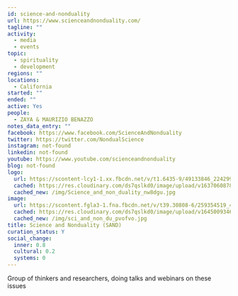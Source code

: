 ```yaml
---
id: science-and-nonduality
url: https://www.scienceandnonduality.com/
tagline: ""
activity:
  - media
  - events
topic:
  - spirituality
  - development
regions: ""
locations:
  - California
started: ""
ended: ""
active: Yes
people:
  - ZAYA & MAURIZIO BENAZZO
notes_data_entry: ""
facebook: https://www.facebook.com/ScienceAndNonduality
twitter: https://twitter.com/NondualScience
instagram: not-found
linkedin: not-found
youtube: https://www.youtube.com/scienceandnonduality
blog: not-found
logo:
  url: https://scontent-lcy1-1.xx.fbcdn.net/v/t1.6435-9/49133846_2242993802417321_6750647338915594240_n.jpg?_nc_cat=100&ccb=1-5&_nc_sid=09cbfe&_nc_ohc=RibZYJGrcs4AX_6-PdT&_nc_ht=scontent-lcy1-1.xx&oh=c6134b51516162de629784e5f0647153&oe=61B81EFD
  cached: https://res.cloudinary.com/ds7qslkd0/image/upload/v1637060878/Ecosystem%20Mapping/Science_and_non_duality_nw8dgu.jpg
  cached_new: /img/Science_and_non_duality_nw8dgu.jpg
image:
  url: https://scontent.fgla3-1.fna.fbcdn.net/v/t39.30808-6/259354519_4884402564943085_6543704430427337792_n.jpg?_nc_cat=110&ccb=1-5&_nc_sid=730e14&_nc_ohc=TLiqyFKG-MwAX-WaWCE&_nc_oc=AQn3UuAXJ21SvZTsuDXvFJT_jEjiZec7l9_JYq7DSLfiGSqIUH3YGDIDGsvlW8G-k4IywMkuzXTrkTnagDmUKJeb&_nc_ht=scontent.fgla3-1.fna&oh=00_AT8e49qRC2KWPZ5VHmqmFOhSDu0218ETNEMiBnKOhwZesg&oe=62112FC8
  cached: https://res.cloudinary.com/ds7qslkd0/image/upload/v1645009346/Ecosystem%20Mapping/sci_and_non_du_pvofvo.jpg
  cached_new: /img/sci_and_non_du_pvofvo.jpg
title: Science and Nonduality (SAND)
curation_status: Y
social_change:
  inner: 0.8
  cultural: 0.2
  systems: 0
---
```


Group of thinkers and researchers, doing talks and webinars on these issues
